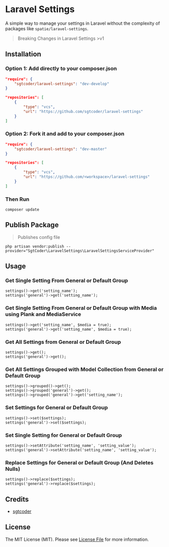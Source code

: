 # Laravel Settings #
A simple way to manage your settings in Laravel without the complexity of packages like `spatie/laravel-settings`.

> Breaking Changes in Laravel Settings >v1

## Installation ##

### Option 1: Add directly to your composer.json ###
```json
"require": {
    "sgtcoder/laravel-settings": "dev-develop"
}

"repositories": [
    {
        "type": "vcs",
        "url": "https://github.com/sgtcoder/laravel-settings"
    }
]
```

### Option 2: Fork it and add to your composer.json ###
```json
"require": {
    "sgtcoder/laravel-settings": "dev-master"
}

"repositories": [
    {
        "type": "vcs",
        "url": "https://github.com/<workspace>/laravel-settings"
    }
]
```

### Then Run ###
```
composer update
```

## Publish Package ##
> Publishes config file
```
php artisan vendor:publish --provider="SgtCoder\LaravelSettings\LaravelSettingsServiceProvider"
```

## Usage ##
### Get Single Setting From General or Default Group ###
```
settings()->get('setting_name');
settings('general')->get('setting_name');
```

### Get Single Setting From General or Default Group with Media using Plank and MediaService ###
```
settings()->get('setting_name', $media = true);
settings('general')->get('setting_name', $media = true);
```

### Get All Settings from General or Default Group
```
settings()->get();
settings('general')->get();
```

### Get All Settings Grouped with Model Collection from General or Default Group ###
```
settings()->grouped()->get();
settings()->grouped('general')->get();
settings()->grouped('general')->get('setting_name');
```

### Set Settings for General or Default Group
```
settings()->set($settings);
settings('general')->set($settings);
```

### Set Single Setting for General or Default Group ###
```
settings()->setAttribute('setting_name', 'setting_value');
settings('general')->setAttribute('setting_name', 'setting_value');
```

### Replace Settings for General or Default Group (And Deletes Nulls) ###
```
settings()->replace($settings);
settings('general')->replace($settings);
```

## Credits ##
- [sgtcoder](https://github.com/sgtcoder)

## License ##
The MIT License (MIT). Please see [License File](LICENSE.md) for more information.
